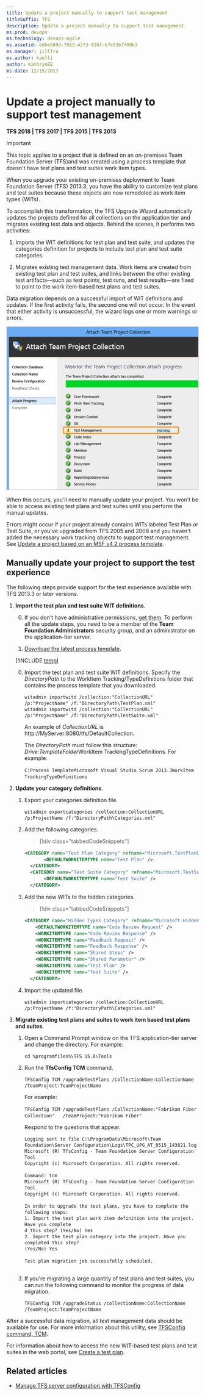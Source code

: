 ```yaml
---
title: Update a project manually to support test management 
titleSuffix: TFS
description: Update a project manually to support test management.
ms.prod: devops
ms.technology: devops-agile
ms.assetid: edbe689d-7863-4273-916f-b7e93b7f00b3
ms.manager: jillfra
ms.author: kaelli
author: KathrynEE
ms.date: 12/15/2017
---
```



# Update a project manually to support test management

**TFS 2018 | TFS 2017 | TFS 2015 | TFS 2013** 

> [!IMPORTANT]  
>This topic applies to a project that is defined on an on-premises Team Foundation Server (TFS)and was created using a process template that doesn't have test plans and test suites work item types.    

When you upgrade your existing on-premises deployment to Team Foundation Server (TFS) 2013.3, you have the ability to customize test plans and test suites because these objects are now remodeled as work item types (WITs).  
  
 To accomplish this transformation, the TFS Upgrade Wizard automatically updates the projects defined for all collections on the application tier and migrates existing test data and objects. Behind the scenes, it performs two activities:  
  
1.  Imports the WIT definitions for test plan and test suite, and updates the categories definition for projects to include test plan and test suite categories.  
  
2.  Migrates existing test management data. Work items are created from existing test plan and test suites, and links between the other existing test artifacts&mdash;such as test points, test runs, and test results&mdash;are fixed to point to the work item-based test plans and test suites.  
  
 Data migration depends on a successful import of WIT definitions and updates. If the first activity fails, the second one will not occur. In the event that either activity is unsuccessful, the wizard logs one or more warnings or errors.  
  
 ![TFS Upgrade Wizard showing Test Management error](_img/alm_upg_errortestmanagement.png "ALM_UPG_ErrorTestManagement")  
  
 When this occurs, you'll need to manually update your project. You won't be able to access existing test plans and test suites until you perform the manual updates.  
  
 Errors might occur if your project already contains WITs labeled Test Plan or Test Suite, or you've upgraded from TFS 2005 and 2008 and you haven't added the necessary work tracking objects to support test management. See [Update a project based on an MSF v4.2 process template](update-a-team-project-v4-dot-2-process-template.md).  
  
## Manually update your project to support the test experience 

The following steps provide support for the test experience available with TFS 2013.3 or later versions. 
  
1.  **Import the test plan and test suite WIT definitions**.  
  
    0.  If you don't have administrative permissions, [get them](../../organizations/security/set-project-collection-level-permissions.md). To perform all the update steps, you need to be a member of the **Team Foundation Administrators** security group, and an administrator on the application-tier server.  
  
    0.  [Download the latest process template](../../boards/work-items/guidance/manage-process-templates.md).  
  
	[!INCLUDE [temp](../../_shared/witadmin-run-tool-example.md)] 
  
    0.  Import the test plan and test suite WIT definitions.  Specify the *DirectoryPath* to the WorkItem Tracking/TypeDefinitions folder that contains the process template that you downloaded.  
  
        ```  
        witadmin importwitd /collection:"CollectionURL" /p:"ProjectName" /f:"DirectoryPath\TestPlan.xml"  
        witadmin importwitd /collection:"CollectionURL" /p:"ProjectName" /f:"DirectoryPath\TestSuite.xml"  
        ```  
  
         An example of *CollectionURL* is http://MyServer:8080/tfs/DefaultCollection.  
  
         The *DirectoryPath* must follow this structure: *Drive:TemplateFolder*WorkItem TrackingTypeDefinitions. For example:  
  
         `C:Process TemplateMicrosoft Visual Studio Scrum 2013.3WorkItem TrackingTypeDefinitions`  
  
2.  **Update your category definitions**.  
  
    1.  Export your categories definition file.  
  
        ```  
        witadmin exportcategories /collection:CollectionURL /p:ProjectName /f:"DirectoryPath\Categories.xml"  
        ```  
  
    2.  Add the following categories.  
  
		> [!div class="tabbedCodeSnippets"]
		```XML  
        <CATEGORY name="Test Plan Category" refname="Microsoft.TestPlanCategory">  
               <DEFAULTWORKITEMTYPE name="Test Plan" />  
          </CATEGORY>  
          <CATEGORY name="Test Suite Category" refname="Microsoft.TestSuiteCategory">  
               <DEFAULTWORKITEMTYPE name="Test Suite" />  
          </CATEGORY>  
        ```  
  
    3.  Add the new WITs to the hidden categories.  
  
		> [!div class="tabbedCodeSnippets"]
		```XML   
        <CATEGORY name="Hidden Types Category" refname="Microsoft.HiddenCategory">  
            <DEFAULTWORKITEMTYPE name="Code Review Request" />  
            <WORKITEMTYPE name="Code Review Response" />  
            <WORKITEMTYPE name="Feedback Request" />  
            <WORKITEMTYPE name="Feedback Response" />  
            <WORKITEMTYPE name="Shared Steps" />  
            <WORKITEMTYPE name="Shared Parameter" />  
            <WORKITEMTYPE name="Test Plan" />  
            <WORKITEMTYPE name="Test Suite" />  
          </CATEGORY>  
        ```  
  
    4.  Import the updated file.  
  
        ```  
        witadmin importcategories /collection:CollectionURL /p:ProjectName /f:"DirectoryPath\Categories.xml"  
        ```  
  
3.  **Migrate existing test plans and suites to work item based test plans and suites**.  
  
    1.  Open a Command Prompt window on the TFS application-tier server and change the directory. For example:   
  
        ```  
        cd %programfiles%\TFS 15.0\Tools  
        ```  
  
    2.  Run the **TfsConfig TCM** command.  
  
        ```  
        TFSConfig TCM /upgradeTestPlans /CollectionName:CollectionName /TeamProject:TeamProjectName  
        ```  
  
         For example:  
  
         `TFSConfig TCM /upgradeTestPlans /CollectionName:"Fabrikam Fiber Collection"   /TeamProject:"Fabrikam Fiber"`  
  
         Respond to the questions that appear.  
  
        ```  
        Logging sent to file C:\ProgramData\Microsoft\Team Foundation\Server Configuration\Logs\TPC_UPG_AT_0515_143821.log  
        Microsoft (R) TfsConfig - Team Foundation Server Configuration Tool  
        Copyright (c) Microsoft Corporation. All rights reserved.  
  
        Command: tcm  
        Microsoft (R) TfsConfig - Team Foundation Server Configuration Tool  
        Copyright (c) Microsoft Corporation. All rights reserved.  
  
        In order to upgrade the test plans, you have to complete the following steps:  
        1. Import the test plan work item definition into the project. Have you complete  
        d this step? (Yes/No) Yes  
        2. Import the test plan category into the project. Have you completed this step?  
        (Yes/No) Yes  
  
        Test plan migration job successfully scheduled.  
  
        ```  
  
    3.  If you're migrating a large quantity of test plans and test suites, you can run the following command to monitor the progress of data migration.  
  
        ```  
        TFSConfig TCM /upgradeStatus /collectionName:CollectionName /TeamProject:TeamProjectName  
        ```  

 After a successful data migration, all test management data should be available for use. For more information about this utility, see [TFSConfig command, TCM](/tfs/server/ref/command-line/tfsconfig-cmd#tcm).  
  
 For information about how to access the new WIT-based test plans and test suites in the web portal, see [Create a test plan](../../test/create-a-test-plan.md).

## Related articles
- [Manage TFS server configuration with TFSConfig](/tfs/server/ref/command-line/tfsconfig-cmd)
